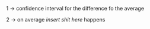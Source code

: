 
1 -> confidence interval for the difference fo the average 



2 -> on average *insert shit here* happens
